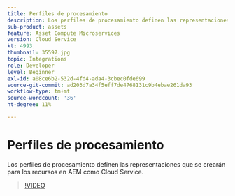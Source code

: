 ```yaml
---
title: Perfiles de procesamiento
description: Los perfiles de procesamiento definen las representaciones que se crearán para los recursos en AEM como Cloud Service.
sub-product: assets
feature: Asset Compute Microservices
version: Cloud Service
kt: 4993
thumbnail: 35597.jpg
topic: Integrations
role: Developer
level: Beginner
exl-id: a08ce6b2-532d-4fd4-ada4-3cbec0fde699
source-git-commit: ad203d7a34f5eff7de4768131c9b4ebae261da93
workflow-type: tm+mt
source-wordcount: '36'
ht-degree: 11%

---
```


# Perfiles de procesamiento

Los perfiles de procesamiento definen las representaciones que se crearán para los recursos en AEM como Cloud Service.

>[!VIDEO](https://video.tv.adobe.com/v/35597/?quality=12&learn=on&hidetitle=true)

